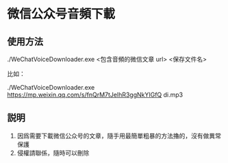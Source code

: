# 微信公众号音頻下載

## 使用方法

./WeChatVoiceDownloader.exe <包含音頻的微信文章 url>  <保存文件名>

比如：

./WeChatVoiceDownloader.exe https://mp.weixin.qq.com/s/fnQrM7tJelhR3ggNkYIGfQ di.mp3

## 説明

1. 因爲需要下載微信公众号的文章，隨手用最簡單粗暴的方法擼的，沒有做異常保護
2. 侵權請聯係，隨時可以刪除

